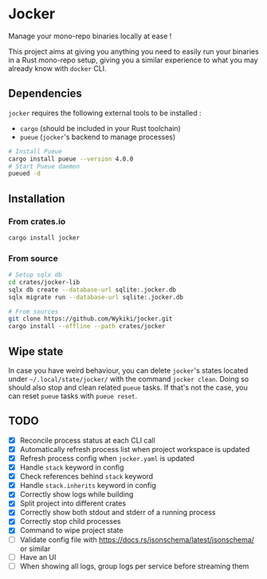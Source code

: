 # Jocker

Manage your mono-repo binaries locally at ease !

This project aims at giving you anything you need to easily run your
binaries in a Rust mono-repo setup, giving you a similar experience to what
you may already know with `docker` CLI.

## Dependencies

`jocker` requires the following external tools to be installed :
- `cargo` (should be included in your Rust toolchain)
- `pueue` (`jocker`'s backend to manage processes)

```sh
# Install Pueue
cargo install pueue --version 4.0.0
# Start Pueue daemon
pueued -d
```

## Installation

### From crates.io

```sh
cargo install jocker
```

### From source

```sh
# Setup sqlx db
cd crates/jocker-lib
sqlx db create --database-url sqlite:.jocker.db
sqlx migrate run --database-url sqlite:.jocker.db

# From sources
git clone https://github.com/Wykiki/jocker.git
cargo install --offline --path crates/jocker
```

## Wipe state

In case you have weird behaviour, you can delete `jocker`'s states located
under `~/.local/state/jocker/` with the command `jocker clean`. Doing so
should also stop and clean related `pueue` tasks. If that's not the case,
you can reset `pueue` tasks with `pueue reset`.

## TODO

- [x] Reconcile process status at each CLI call
- [x] Automatically refresh process list when project workspace is updated
- [x] Refresh process config when `jocker.yaml` is updated
- [x] Handle `stack` keyword in config
- [x] Check references behind `stack` keyword
- [x] Handle `stack.inherits` keyword in config
- [x] Correctly show logs while building
- [x] Split project into different crates
- [x] Correctly show both stdout and stderr of a running process
- [x] Correctly stop child processes
- [x] Command to wipe project state
- [ ] Validate config file with https://docs.rs/jsonschema/latest/jsonschema/ or similar
- [ ] Have an UI
- [ ] When showing all logs, group logs per service before streaming them
